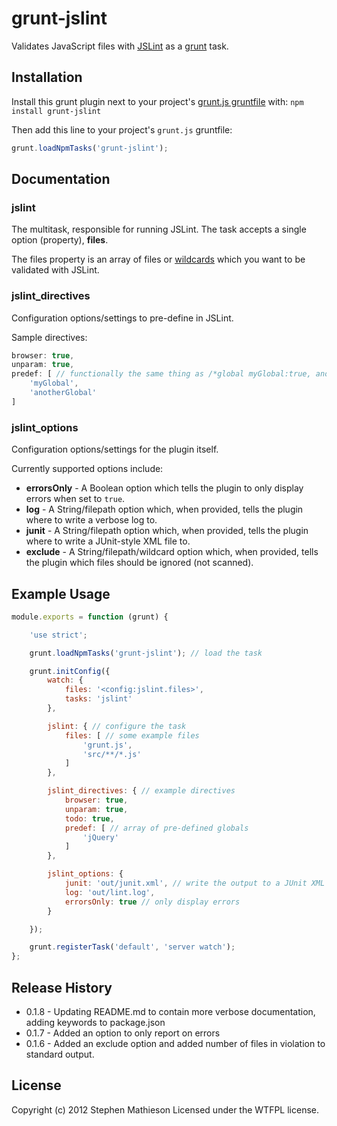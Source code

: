 # grunt-jslint

Validates JavaScript files with [JSLint](https://github.com/douglascrockford/JSLint) as a [grunt](https://github.com/cowboy/grunt) task.

## Installation
Install this grunt plugin next to your project's [grunt.js gruntfile][getting_started] with: `npm install grunt-jslint`

Then add this line to your project's `grunt.js` gruntfile:

```javascript
grunt.loadNpmTasks('grunt-jslint');
```

[npm_registry_page]: http://search.npmjs.org/#/grunt-jslint
[grunt]: https://github.com/cowboy/grunt
[getting_started]: https://github.com/cowboy/grunt/blob/master/docs/getting_started.md

## Documentation

### jslint

The multitask, responsible for running JSLint.  The task accepts a single option (property), **files**.

The files property is an array of files or [wildcards](https://github.com/gruntjs/grunt/blob/master/docs/api_file.md#file-lists-and-wildcards) which you want to be validated with JSLint.

### jslint_directives

Configuration options/settings to pre-define in JSLint.

Sample directives:

```javascript
browser: true,
unparam: true,
predef: [ // functionally the same thing as /*global myGlobal:true, anotherGlobal:true*/
	'myGlobal',
	'anotherGlobal'
]
```

### jslint_options

Configuration options/settings for the plugin itself.

Currently supported options include:

* **errorsOnly** - A Boolean option which tells the plugin to only display errors when set to ```true```.
* **log** - A String/filepath option which, when provided, tells the plugin where to write a verbose log to.
* **junit** - A String/filepath option which, when provided, tells the plugin where to write a JUnit-style XML file to.
* **exclude** - A String/filepath/wildcard option which, when provided, tells the plugin which files should be ignored (not scanned).

## Example Usage
```javascript
module.exports = function (grunt) {

	'use strict';

	grunt.loadNpmTasks('grunt-jslint'); // load the task

	grunt.initConfig({
		watch: {
			files: '<config:jslint.files>',
			tasks: 'jslint'
		},

		jslint: { // configure the task
			files: [ // some example files
				'grunt.js',
				'src/**/*.js'
			]
		},

		jslint_directives: { // example directives
			browser: true,
			unparam: true,
			todo: true,
			predef: [ // array of pre-defined globals
				'jQuery'
			]
		},

		jslint_options: {
			junit: 'out/junit.xml', // write the output to a JUnit XML
			log: 'out/lint.log',
			errorsOnly: true // only display errors
		}

	});

	grunt.registerTask('default', 'server watch');
};
```


## Release History
* 0.1.8 - Updating README.md to contain more verbose documentation, adding keywords to package.json
* 0.1.7 - Added an option to only report on errors
* 0.1.6 - Added an exclude option and added number of files in violation to standard output.

## License
Copyright (c) 2012 Stephen Mathieson
Licensed under the WTFPL license.
